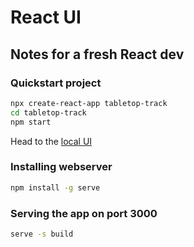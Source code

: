 # React UI

## Notes for a fresh React dev
### Quickstart project
```bash
npx create-react-app tabletop-track
cd tabletop-track
npm start
```
Head to the [local UI](http://localhost:3000/)

### Installing webserver
```bash
npm install -g serve
```

### Serving the app on port 3000
```bash
serve -s build
```